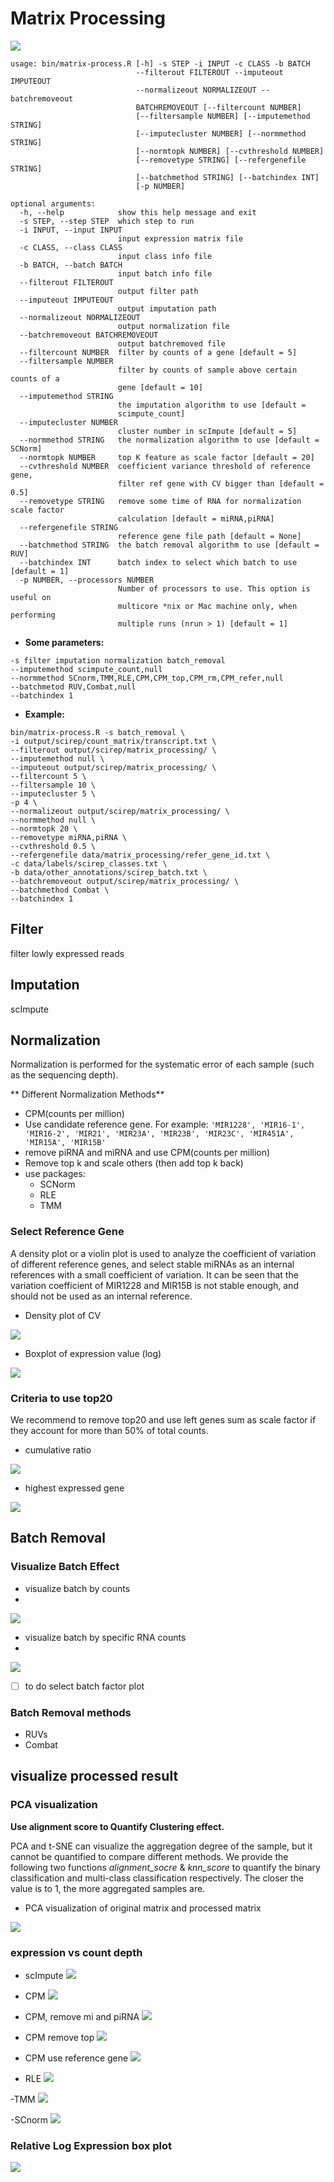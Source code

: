# Matrix Processing   

![](../assets/pipeline_matrix.png)

```
usage: bin/matrix-process.R [-h] -s STEP -i INPUT -c CLASS -b BATCH
                            --filterout FILTEROUT --imputeout IMPUTEOUT
                            --normalizeout NORMALIZEOUT --batchremoveout
                            BATCHREMOVEOUT [--filtercount NUMBER]
                            [--filtersample NUMBER] [--imputemethod STRING]
                            [--imputecluster NUMBER] [--normmethod STRING]
                            [--normtopk NUMBER] [--cvthreshold NUMBER]
                            [--removetype STRING] [--refergenefile STRING]
                            [--batchmethod STRING] [--batchindex INT]
                            [-p NUMBER]

optional arguments:
  -h, --help            show this help message and exit
  -s STEP, --step STEP  which step to run
  -i INPUT, --input INPUT
                        input expression matrix file
  -c CLASS, --class CLASS
                        input class info file
  -b BATCH, --batch BATCH
                        input batch info file
  --filterout FILTEROUT
                        output filter path
  --imputeout IMPUTEOUT
                        output imputation path
  --normalizeout NORMALIZEOUT
                        output normalization file
  --batchremoveout BATCHREMOVEOUT
                        output batchremoved file
  --filtercount NUMBER  filter by counts of a gene [default = 5]
  --filtersample NUMBER
                        filter by counts of sample above certain counts of a
                        gene [default = 10]
  --imputemethod STRING
                        the imputation algorithm to use [default =
                        scimpute_count]
  --imputecluster NUMBER
                        cluster number in scImpute [default = 5]
  --normmethod STRING   the normalization algorithm to use [default = SCNorm]
  --normtopk NUMBER     top K feature as scale factor [default = 20]
  --cvthreshold NUMBER  coefficient variance threshold of reference gene,
                        filter ref gene with CV bigger than [default = 0.5]
  --removetype STRING   remove some time of RNA for normalization scale factor
                        calculation [default = miRNA,piRNA]
  --refergenefile STRING
                        reference gene file path [default = None]
  --batchmethod STRING  the batch removal algorithm to use [default = RUV]
  --batchindex INT      batch index to select which batch to use [default = 1]
  -p NUMBER, --processors NUMBER
                        Number of processors to use. This option is useful on
                        multicore *nix or Mac machine only, when performing
                        multiple runs (nrun > 1) [default = 1]
```

- **Some parameters:**

```
-s filter imputation normalization batch_removal
--imputemethod scimpute_count,null
--normmethod SCnorm,TMM,RLE,CPM,CPM_top,CPM_rm,CPM_refer,null
--batchmetod RUV,Combat,null
--batchindex 1
```

- **Example:**

```
bin/matrix-process.R -s batch_removal \
-i output/scirep/count_matrix/transcript.txt \
--filterout output/scirep/matrix_processing/ \
--imputemethod null \
--imputeout output/scirep/matrix_processing/ \
--filtercount 5 \
--filtersample 10 \
--imputecluster 5 \
-p 4 \
--normalizeout output/scirep/matrix_processing/ \
--normmethod null \
--normtopk 20 \
--removetype miRNA,piRNA \
--cvthreshold 0.5 \
--refergenefile data/matrix_processing/refer_gene_id.txt \
-c data/labels/scirep_classes.txt \
-b data/other_annotations/scirep_batch.txt \
--batchremoveout output/scirep/matrix_processing/ \
--batchmethod Combat \
--batchindex 1
```


## Filter
filter lowly expressed reads

## Imputation
scImpute


## Normalization
Normalization is performed for the systematic error of each sample (such as the sequencing depth).

** Different Normalization Methods**

* CPM\(counts per million\)
* Use candidate reference gene. For example: `'MIR1228', 'MIR16-1', 'MIR16-2', 'MIR21', 'MIR23A', 'MIR23B', 'MIR23C', 'MIR451A', 'MIR15A', 'MIR15B'`
* remove piRNA and miRNA and use CPM\(counts per million\)
* Remove top k and scale others (then add top k back)
* use packages:
    * SCNorm
    * RLE
    * TMM


### Select Reference Gene

A density plot or a violin plot is used to analyze the coefficient of variation of different reference genes, and select stable miRNAs as an internal references with a small coefficient of variation. It can be seen that the variation coefficient of MIR1228 and MIR15B is not stable enough, and should not be used as an internal reference.

- Density plot of CV

![](../assets/cv_density.png) 

- Boxplot of expression value (log)


![](../assets/refer_box.png)


### Criteria to use top20

We recommend to remove top20 and use left genes sum as scale factor if they account for more than 50% of total counts.

- cumulative ratio


![](../assets/topk.png)

- highest expressed gene


![](../assets/plot_highest_exprs.png)



## Batch Removal

### Visualize Batch Effect
- visualize batch by counts
- 
![](../assets/show_batch.png)

- visualize batch by specific RNA counts
- 
![](../assets/show_batch_rna.png)

- [ ] to do select batch factor plot


### Batch Removal methods

* RUVs
* Combat



## visualize processed result
### PCA visualization
**Use alignment score to Quantify Clustering effect.**

PCA and t-SNE can visualize the aggregation degree of the sample, but it cannot be quantified to compare different methods. We provide the following two functions _alignment\_socre_ & _knn\_score_ to quantify the binary classification and multi-class classification respectively. The closer the value is to 1, the more aggregated samples are.


- PCA visualization of original matrix and processed matrix


![](../assets/PCA.png)


### expression vs count depth

- scImpute
![](../assets/mat_impute_count_depth.png)

- CPM
![](../assets/mat_cpm_count_depth.png)

- CPM, remove mi and piRNA
![](../assets/mat_cpm_rm_count_depth.png)

- CPM remove top
![](../assets/mat_cpm_top_count_depth.png)

- CPM use reference gene
![](../assets/mat_cpm_refer_count_depth.png)

- RLE
![](../assets/mat_rle_count_depth.png)

-TMM
![](../assets/mat_tmm_count_depth.png)

-SCnorm
![](../assets/mat_scnorm_count_depth.png)


### Relative Log Expression box plot
![](../assets/RLE.png)



